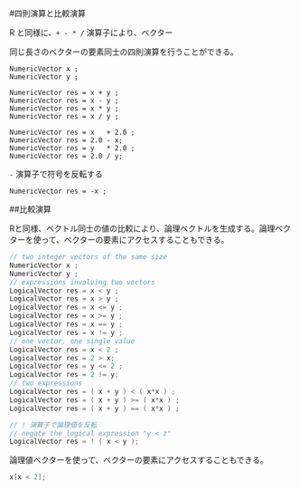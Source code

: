 #四則演算と比較演算

R と同様に、`+ - * /` 演算子により、ベクター


同じ長さのベクターの要素同士の四則演算を行うことができる。

```
NumericVector x ;
NumericVector y ;

NumericVector res = x + y ;
NumericVector res = x - y ;
NumericVector res = x * y ;
NumericVector res = x / y ;

NumericVector res = x   + 2.0 ;
NumericVector res = 2.0 - x;
NumericVector res = y   * 2.0 ;
NumericVector res = 2.0 / y;
```

`-` 演算子で符号を反転する

```
NumericVector res = -x ;
```

##比較演算

Rと同様、ベクトル同士の値の比較により、論理ベクトルを生成する。論理ベクターを使って、ベクターの要素にアクセスすることもできる。

```cpp
// two integer vectors of the same size
NumericVector x ;
NumericVector y ;
// expressions involving two vectors
LogicalVector res = x < y ;
LogicalVector res = x > y ;
LogicalVector res = x <= y ;
LogicalVector res = x >= y ;
LogicalVector res = x == y ;
LogicalVector res = x != y ;
// one vector, one single value
LogicalVector res = x < 2 ;
LogicalVector res = 2 > x;
LogicalVector res = y <= 2 ;
LogicalVector res = 2 != y;
// two expressions
LogicalVector res = ( x + y ) < ( x*x ) ;
LogicalVector res = ( x + y ) >= ( x*x ) ;
LogicalVector res = ( x + y ) == ( x*x ) ;

// ! 演算子で論理値を反転
// negate the logical expression "y < z"
LogicalVector res = ! ( x < y );
```


論理値ベクターを使って、ベクターの要素にアクセスすることもできる。

```cpp
x[x < 2];
```